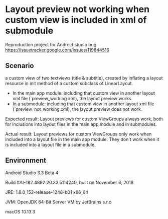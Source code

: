 # Layout preview not working when custom view is included in xml of submodule
Reproduction project for Android studio bug https://issuetracker.google.com/issues/119844516

## Scenario
a custom view of two textviews (title & subtitle), created by inflating a layout resource in init method of a custom subclass of LinearLayout. 
- In the main app module: including that custom view in another layout xml file (`preview_working.xml), the layout preview works.
- In a submodule: including that custom view in another layout xml file (`preview_not_working.xml), the layout preview does not work.

Expected result: Layout previews for custom ViewGroups always work, both for inclusions into layout files in the main app module and in submodules.

Actual result: Layout previews for custom ViewGroups only work when included into a layout file in the main app module. They don't work when it is included into a layout file in a submodule.

## Environment
Android Studio 3.3 Beta 4

Build #AI-182.4892.20.33.5114240, built on November 6, 2018

JRE: 1.8.0_152-release-1248-b01 x86_64

JVM: OpenJDK 64-Bit Server VM by JetBrains s.r.o

macOS 10.13.3
